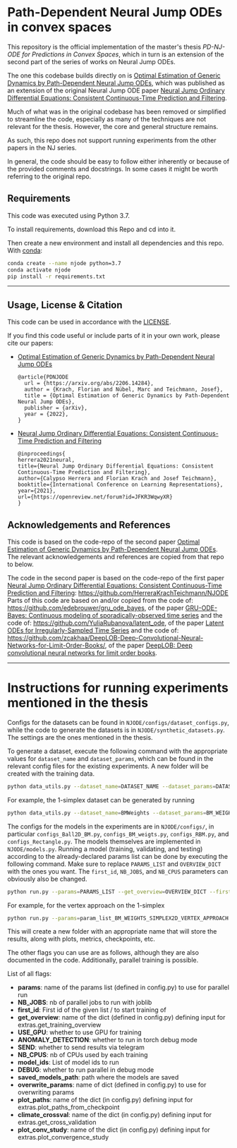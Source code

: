 # Path-Dependent Neural Jump ODEs in convex spaces

This repository is the official implementation of the master's thesis _PD-NJ-ODE for Predictions in Convex Spaces_, which in turn is an extension of the second part of the series of works on Neural Jump ODEs.

The one this codebase builds directly on is [Optimal Estimation of Generic Dynamics by Path-Dependent Neural Jump ODEs](https://arxiv.org/abs/2206.14284), which was published as an extension of the original Neural Jump ODE paper [Neural Jump Ordinary Differential Equations: Consistent Continuous-Time Prediction and Filtering](https://openreview.net/forum?id=JFKR3WqwyXR).

Much of what was in the original codebase has been removed or simplified to streamline the code, especially as many of the techniques are not relevant for the thesis. However, the core and general structure remains. 

As such, this repo does not support running experiments from the other papers in the NJ series.

In general, the code should be easy to follow either inherently or because of the provided comments and docstrings. In some cases it might be worth referring to the original repo. 

## Requirements

This code was executed using Python 3.7.

To install requirements, download this Repo and cd into it.

Then create a new environment and install all dependencies and this repo.
With [conda](https://docs.conda.io/projects/conda/en/latest/user-guide/install/index.html):
 ```sh
conda create --name njode python=3.7
conda activate njode
pip install -r requirements.txt
 ```

--------------------------------------------------------------------------------
## Usage, License & Citation

This code can be used in accordance with the [LICENSE](LICENSE).

If you find this code useful or include parts of it in your own work, 
please cite our papers:  

- [Optimal Estimation of Generic Dynamics by Path-Dependent Neural Jump ODEs](https://arxiv.org/abs/2206.14284)
    ```
    @article{PDNJODE
      url = {https://arxiv.org/abs/2206.14284},
      author = {Krach, Florian and Nübel, Marc and Teichmann, Josef},
      title = {Optimal Estimation of Generic Dynamics by Path-Dependent Neural Jump ODEs},
      publisher = {arXiv},
      year = {2022},
    }
    ```

- [Neural Jump Ordinary Differential Equations: Consistent Continuous-Time Prediction and Filtering](https://openreview.net/forum?id=JFKR3WqwyXR)

    ```
    @inproceedings{
    herrera2021neural,
    title={Neural Jump Ordinary Differential Equations: Consistent Continuous-Time Prediction and Filtering},
    author={Calypso Herrera and Florian Krach and Josef Teichmann},
    booktitle={International Conference on Learning Representations},
    year={2021},
    url={https://openreview.net/forum?id=JFKR3WqwyXR}
    }
    ```



## Acknowledgements and References
This code is based on the code-repo of the second paper [Optimal Estimation of Generic Dynamics by Path-Dependent Neural Jump ODEs](https://arxiv.org/abs/2206.14284). The relevant acknowledgements and references are copied from that repo to below. 

The code in the second paper is based on the code-repo of the first paper [Neural Jump Ordinary Differential Equations: Consistent Continuous-Time Prediction and Filtering](https://openreview.net/forum?id=JFKR3WqwyXR):
https://github.com/HerreraKrachTeichmann/NJODE  
Parts of this code are based on and/or copied from the code of:
https://github.com/edebrouwer/gru_ode_bayes, of the paper
[GRU-ODE-Bayes: Continuous modeling of sporadically-observed time series](https://arxiv.org/abs/1905.12374)
and the code of: https://github.com/YuliaRubanova/latent_ode, of the paper
[Latent ODEs for Irregularly-Sampled Time Series](https://arxiv.org/abs/1907.03907)
and the code of: https://github.com/zcakhaa/DeepLOB-Deep-Convolutional-Neural-Networks-for-Limit-Order-Books/, of the paper
[DeepLOB: Deep convolutional neural networks for limit order books](https://arxiv.org/abs/1808.03668).


--------------------------------------------------------------------------------
# Instructions for running experiments mentioned in the thesis

Configs for the datasets can be found in `NJODE/configs/dataset_configs.py`, while the code to generate the datasets is in `NJODE/synthetic_datasets.py`. The settings are the ones mentioned in the thesis. 

To generate a dataset, execute the following command with the appropriate values for `dataset_name` and `dataset_params`, which can be found in the relevant config files for the existing experiments. A new folder will be created with the training data.
```sh
python data_utils.py --dataset_name=DATASET_NAME --dataset_params=DATASET_PARAMS
```

For example, the 1-simplex dataset can be generated by running 
```sh
python data_utils.py --dataset_name=BMWeights --dataset_params=BM_WEIGHTS_SIMPLEX2D
```

The configs for the models in the experiments are in `NJODE/configs/`, in particular `configs_Ball2D_BM.py`, `configs_BM_weigts.py`, `configs_RBM.py`, and `configs_Rectangle.py`. The models themselves are implemented in `NJODE/models.py`. Running a model (training, validating, and testing) according to the already-declared params list can be done by executing the following command. Make sure to replace `PARAMS_LIST` and `OVERVIEW_DICT` with the ones you want. The `first_id`, `NB_JOBS`, and `NB_CPUS` parameters can obviously also be changed.
```sh
python run.py --params=PARAMS_LIST --get_overview=OVERVIEW_DICT --first_id=1 --NB_JOBS=1 --NB_CPUS=1
```

For example, for the vertex approach on the 1-simplex 
```sh
python run.py --params=param_list_BM_WEIGHTS_SIMPLEX2D_VERTEX_APPROACH --get_overview=overview_dict_BM_WEIGHTS_SIMPLEX2D_VERTEX_APPROACH --first_id=1 --NB-JOBS=1 --NB_CPUS=1
```

This will create a new folder with an appropriate name that will store the results, along with plots, metrics, checkpoints, etc.

The other flags you can use are as follows, although they are also documented in the code. Additionally, parallel training is possible.

List of all flags:
- **params**: name of the params list (defined in config.py) to use for parallel run
- **NB_JOBS**: nb of parallel jobs to run with joblib
- **first_id**: First id of the given list / to start training of
- **get_overview**: name of the dict (defined in config.py) defining input for extras.get_training_overview
- **USE_GPU**: whether to use GPU for training
- **ANOMALY_DETECTION**: whether to run in torch debug mode
- **SEND**: whether to send results via telegram
- **NB_CPUS**: nb of CPUs used by each training
- **model_ids**: List of model ids to run
- **DEBUG**: whether to run parallel in debug mode
- **saved_models_path**: path where the models are saved
- **overwrite_params**: name of dict (defined in config.py) to use for overwriting params
- **plot_paths**: name of the dict (in config.py) defining input for extras.plot_paths_from_checkpoint
- **climate_crossval**: name of the dict (in config.py) defining input for extras.get_cross_validation
- **plot_conv_study**: name of the dict (in config.py) defining input for extras.plot_convergence_study


